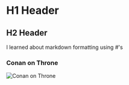 # H1 Header
## H2 Header
I learned about markdown formatting using #'s
### Conan on Throne
![Conan on Throne](https://github.com/user-attachments/assets/605d8543-fe52-4b53-a3bc-0f4d41ff725d)
